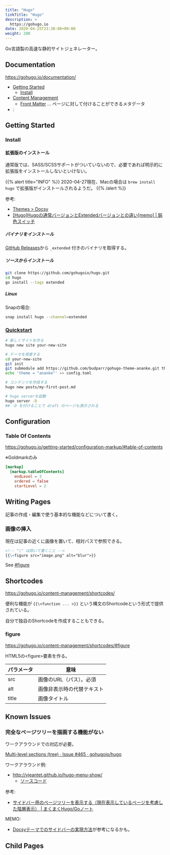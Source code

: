```yaml
---
title: "Hugo"
linkTitle: "Hugo"
description: >
  https://gohugo.io
date: 2020-04-25T23:38:08+09:00
weight: 280
---
```


Go言語製の高速な静的サイトジェネレーター。

## Documentation

https://gohugo.io/documentation/

- [Getting Started](https://gohugo.io/getting-started/)
  - [Install](https://gohugo.io/getting-started/installing/)
- [Content Management](https://gohugo.io/content-management/)
  - [Front Matter](https://gohugo.io/content-management/front-matter/) ... ページに対して付けることができるメタデータ
- :

## Getting Started
### Install
#### 拡張版のインストール

通常版では、SASS/SCSSサポートがついていないので、必要であれば明示的に拡張版をインストールしないといけない。

{{% alert title="INFO" %}}
2020-04-27現在、Macの場合は `brew install hugo` で拡張版がインストールされるようだ。
{{% /alert %}}

参考:

- [Themes > Docsy](./themes/docsy/#getting-started)
- [\[Hugo\]Hugoの通常バージョンとExtendedバージョンとの違い\[memo\] | 鈍色スイッチ](https://donsyoku.com/software/hugo-what-is-extended-version.html)

##### バイナリをインストール

[GitHub Releases](https://github.com/gohugoio/hugo/releases)から `_extended` 付きのバイナリを取得する。

##### ソースからインストール

```sh
git clone https://github.com/gohugoio/hugo.git
cd hugo
go install --tags extended
```

##### Linux

Snapの場合:

```sh
snap install hugo --channel=extended
```

### [Quickstart](https://gohugo.io/getting-started/quick-start/)

```sh
# 新しくサイトを作る
hugo new site your-new-site

# テーマを用意する
cd your-new-site
git init
git submodule add https://github.com/budparr/gohugo-theme-ananke.git themes/ananke
echo 'theme = "ananke"' >> config.toml

# コンテンツを作成する
hugo new posts/my-first-post.md

# hugo serverを起動
hugo server -D
## -D を付けることで draft のページも表示される
```

## Configuration

### Table Of Contents

https://gohugo.io/getting-started/configuration-markup/#table-of-contents

※Goldmarkのみ

```toml
[markup]
  [markup.tableOfContents]
    endLevel = 3
    ordered = false
    startLevel = 2
```

## Writing Pages

記事の作成・編集で使う基本的な機能などについて書く。

### 画像の挿入

現在は記事の近くに画像を置いて、相対パスで参照できる。

```Markdown
<!-- "\" は除いて書くこと -->
{{\<figure src="image.png" alt="blur">}}
```

See [#figure](#figure)

## Shortcodes

https://gohugo.io/content-management/shortcodes/

便利な機能が `{{\<function ... >}}` という構文のShortcodeという形式で提供されている。

自分で独自のShortcodeを作成することもできる。

### figure

https://gohugo.io/content-management/shortcodes/#figure

HTML5の&lt;figure&gt;要素を作る。

 パラメータ | 意味
------------|------
 src | 画像のURL（パス）。必須
 alt | 画像非表示時の代替テキスト
 title | 画像タイトル

## Known Issues

### 完全なページツリーを描画する機能がない

ワークアラウンドでの対応が必要。

[Multi-level sections (tree) · Issue #465 · gohugoio/hugo](https://github.com/gohugoio/hugo/issues/465)

ワークアラウンド例:
- http://vjeantet.github.io/hugo-menu-show/
  - [ソースコード](https://github.com/vjeantet/hugo-menu-show/blob/master/themes/menumenu/layouts/index.html)

参考:

- [サイドバー用のページツリーを表示する（現在表示しているページを考慮した階層表示） | まくまくHugo/Goノート](https://maku77.github.io/hugo/list/sidebar-menu.html)

MEMO:

- [Docsyテーマでのサイドバーの実現方法](https://github.com/google/docsy/blob/master/layouts/partials/sidebar-tree.html)が参考になるかも。

## Child Pages
